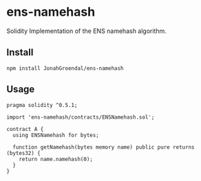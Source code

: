 # ens-namehash
Solidity Implementation of the ENS namehash algorithm.

## Install

```
npm install JonahGroendal/ens-namehash
```
## Usage

```solidity
pragma solidity ^0.5.1;

import 'ens-namehash/contracts/ENSNamehash.sol';

contract A {
  using ENSNamehash for bytes;
  
  function getNamehash(bytes memory name) public pure returns (bytes32) {
    return name.namehash(0);
  }
}
```
